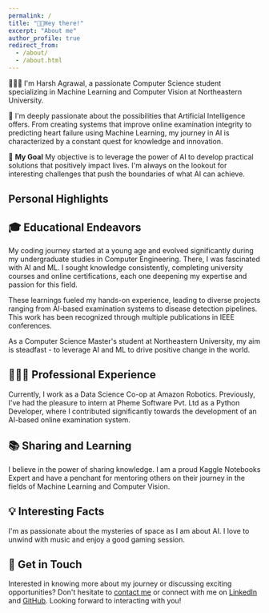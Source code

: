 ```yaml
---
permalink: /
title: "👋🏻Hey there!"
excerpt: "About me"
author_profile: true
redirect_from: 
  - /about/
  - /about.html
---
```


<!-- ![Harsh Agrawal Coding](/images/home.jpg){: .align-left width="300px"} -->

👨🏻‍💻 I'm Harsh Agrawal, a passionate Computer Science student specializing in Machine Learning and Computer Vision at Northeastern University.

🤖 I'm deeply passionate about the possibilities that Artificial Intelligence offers. From creating systems that improve online examination integrity to predicting heart failure using Machine Learning, my journey in AI is characterized by a constant quest for knowledge and innovation.

🎯 **My Goal**
My objective is to leverage the power of AI to develop practical solutions that positively impact lives. I'm always on the lookout for interesting challenges that push the boundaries of what AI can achieve.

## Personal Highlights

## 🎓 Educational Endeavors
My coding journey started at a young age and evolved significantly during my undergraduate studies in Computer Engineering. There, I was fascinated with AI and ML. I sought knowledge consistently, completing university courses and online certifications, each one deepening my expertise and passion for this field.

These learnings fueled my hands-on experience, leading to diverse projects ranging from AI-based examination systems to disease detection pipelines. This work has been recognized through multiple publications in IEEE conferences.

As a Computer Science Master's student at Northeastern University, my aim is steadfast - to leverage AI and ML to drive positive change in the world.

## 👨🏻‍🔬 Professional Experience
Currently, I work as a Data Science Co-op at Amazon Robotics. Previously, I've had the pleasure to intern at Pheme Software Pvt. Ltd as a Python Developer, where I contributed significantly towards the development of an AI-based online examination system.


## 📚 Sharing and Learning
I believe in the power of sharing knowledge. I am a proud Kaggle Notebooks Expert and have a penchant for mentoring others on their journey in the fields of Machine Learning and Computer Vision.

## 💡 Interesting Facts
I'm as passionate about the mysteries of space as I am about AI. I love to unwind with music and enjoy a good gaming session.


## 💌 Get in Touch
Interested in knowing more about my journey or discussing exciting opportunities? Don't hesitate to [contact me](mailto:agrawal.har@northeastern.edu) or connect with me on [LinkedIn](https://www.linkedin.com/in/harsh-agrawal) and [GitHub](https://github.com/HarshAgrawal). Looking forward to interacting with you!
